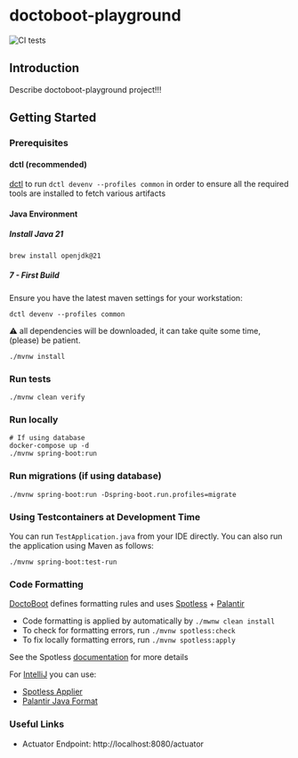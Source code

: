 # doctoboot-playground

![CI tests](https://github.com/doctolib/doctoboot-playground/actions/workflows/test.yml/badge.svg)

## Introduction

Describe doctoboot-playground project!!!

## Getting Started

### Prerequisites

#### dctl (recommended)

[dctl](https://github.com/doctolib/dctl) to run `dctl devenv --profiles common` in order to ensure all the required tools are
installed to fetch various artifacts

#### Java Environment

##### Install Java 21

```shell
brew install openjdk@21
```

##### 7 - First Build

Ensure you have the latest maven settings for your workstation:

```shell
dctl devenv --profiles common
```

⚠️ all dependencies will be downloaded, it can take quite some time, (please) be patient.

```shell
./mvnw install
```

### Run tests

```shell
./mvnw clean verify
```

### Run locally

```shell
# If using database
docker-compose up -d
./mvnw spring-boot:run
```

### Run migrations (if using database)

```shell
./mvnw spring-boot:run -Dspring-boot.run.profiles=migrate
```

### Using Testcontainers at Development Time

You can run `TestApplication.java` from your IDE directly.
You can also run the application using Maven as follows:

```shell
./mvnw spring-boot:test-run
```

### Code Formatting

[DoctoBoot](https://github.com/doctolib/doctoboot) defines formatting rules
and uses [Spotless](https://github.com/diffplug/spotless/tree/main/plugin-maven) + [Palantir](https://github.com/palantir/palantir-java-format)

* Code formatting is applied by automatically by `./mwnw clean install`
* To check for formatting errors, run `./mvnw spotless:check`
* To fix locally formatting errors, run `./mvnw spotless:apply`

See the Spotless [documentation](https://github.com/diffplug/spotless/tree/main/plugin-maven#spotlessoff-and-spotlesson)
for more details

For [IntelliJ](https://www.jetbrains.com/idea/buy/) you can use:

* [Spotless Applier](https://plugins.jetbrains.com/plugin/22455-spotless-applier)
* [Palantir Java Format](https://plugins.jetbrains.com/plugin/13180-palantir-java-format)

### Useful Links

* Actuator Endpoint: http://localhost:8080/actuator

